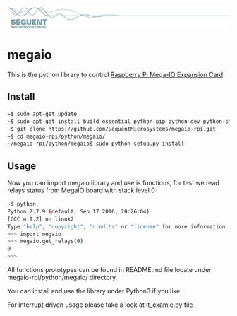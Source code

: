 
[![megaio-rpi](res/sequent.jpg)](https://www.sequentmicrosystems.com/megaio.html)

# megaio

This is the python library to control [Raspberry Pi Mega-IO Expansion Card](https://www.sequentmicrosystems.com/megaio.html)

## Install

```bash
~$ sudo apt-get update
~$ sudo apt-get install build-essential python-pip python-dev python-smbus git
~$ git clone https://github.com/SequentMicrosystems/megaio-rpi.git
~$ cd megaio-rpi/python/megaio/
~/megaio-rpi/python/megaio$ sudo python setup.py install
```

## Usage 

Now you can import megaio library and use is functions, for test we read relays status from MegaIO board with stack level 0:

```bash
~$ python
Python 2.7.9 (default, Sep 17 2016, 20:26:04)
[GCC 4.9.2] on linux2
Type "help", "copyright", "credits" or "license" for more information.
>>> import megaio
>>> megaio.get_relays(0)
0
>>>
```
All functions prototypes can be found in README.md file locate under megaio-rpi/python/megaio/ directory. 

You can install and use the library under Python3 if you like.

For interrupt driven usage please take a look at it_examle.py file


